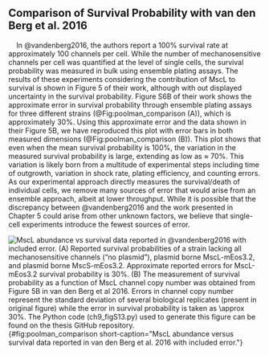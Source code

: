 ## Comparison of Survival Probability with van den Berg et al. 2016

&nbsp;&nbsp;&nbsp;&nbsp;In @vandenberg2016, the authors report a
100% survival rate at approximately 100 channels per cell. While the number
of mechanosensitive channels per cell was quantified at the level of single
cells, the survival probability was measured in bulk using ensemble plating
assays. The results of these experiments considering the contribution of MscL
to survival is shown in Figure 5 of their work, although with out displayed
uncertainty in the survival probability. Figure S6B of their work shows the
approximate error in survival probability through ensemble plating assays for
three different strains (@Fig:poolman_comparison (A)), which is approximately
30%. Using this approximate error and the data shown in their Figure 5B, we
have reproduced this plot with error bars in both measured dimensions
(@Fig:poolman_comparison (B)). This plot shows that even when the mean
survival probability is 100\%, the variation in the measured survival
probability is large, extending as low as $\approx$ 70\%. This variation is likely born
from a multitude of experimental steps including time of outgrowth, variation
in shock rate, plating efficiency, and counting errors. As our experimental
approach directly measures the survival/death of individual cells, we remove
many sources of error that would arise from an ensemble approach, albeit at
lower throughput. While it is possible that the discrepancy between @vandenberg2016
and the work presented in Chapter 5 could arise from other unknown
factors, we believe that single-cell experiments introduce the fewest sources
of error.

![**MscL abundance vs survival data reported in @vandenberg2016 with
included error.** (A) Reported survival probabilities of a strain lacking all
mechanosensitive channels (“no plasmid”), plasmid borne MscL-mEos3.2, and
plasmid borne MscS-mEos3.2. Approximate reported errors for MscL-mEos3.2
survival probability is 30\%. (B) The measurement of survival probability as a
function of MscL channel copy number was obtained from Figure 5B in van den
Berg et al 2016. Errors in channel copy number represent the standard
deviation of several biological replicates (present in original figure) while
the error in survival probability is taken as  $\approx$
30\%. The [Python code                                                
(`ch9_figS13.py`)](https://github.com/gchure/phd/blob/master/src/chapter_09/code/ch9_figS13.py)
used to generate this figure can be found on the thesis [GitHub
repository](https://github.com/gchure/phd).](ch9_figS13){#fig:poolman_comparison
short-caption="MscL abundance versus survival data reported in van den Berg et
al. 2016 with included error."}
